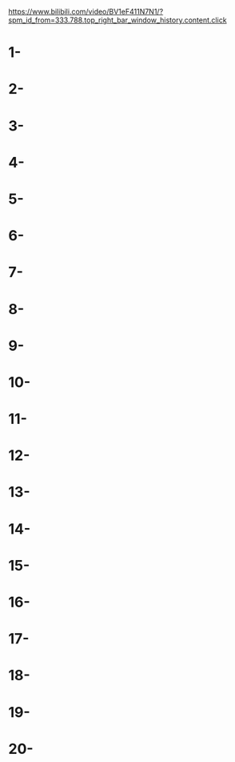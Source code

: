 https://www.bilibili.com/video/BV1eF411N7N1/?spm_id_from=333.788.top_right_bar_window_history.content.click

# 1-
# 2-
# 3-
# 4-
# 5-
# 6-
# 7-
# 8-
# 9-
# 10-
# 11-
# 12-
# 13-
# 14-
# 15-
# 16-
# 17-
# 18-
# 19-
# 20-